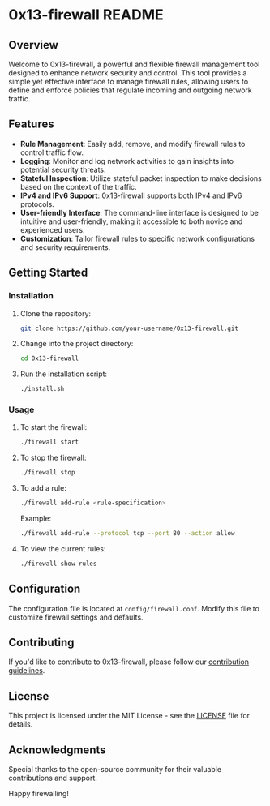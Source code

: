# 0x13-firewall README

## Overview

Welcome to 0x13-firewall, a powerful and flexible firewall management tool designed to enhance network security and control. This tool provides a simple yet effective interface to manage firewall rules, allowing users to define and enforce policies that regulate incoming and outgoing network traffic.

## Features

- **Rule Management**: Easily add, remove, and modify firewall rules to control traffic flow.
- **Logging**: Monitor and log network activities to gain insights into potential security threats.
- **Stateful Inspection**: Utilize stateful packet inspection to make decisions based on the context of the traffic.
- **IPv4 and IPv6 Support**: 0x13-firewall supports both IPv4 and IPv6 protocols.
- **User-friendly Interface**: The command-line interface is designed to be intuitive and user-friendly, making it accessible to both novice and experienced users.
- **Customization**: Tailor firewall rules to specific network configurations and security requirements.

## Getting Started

### Installation

1. Clone the repository:

   ```bash
   git clone https://github.com/your-username/0x13-firewall.git
   ```

2. Change into the project directory:

   ```bash
   cd 0x13-firewall
   ```

3. Run the installation script:

   ```bash
   ./install.sh
   ```

### Usage

1. To start the firewall:

   ```bash
   ./firewall start
   ```

2. To stop the firewall:

   ```bash
   ./firewall stop
   ```

3. To add a rule:

   ```bash
   ./firewall add-rule <rule-specification>
   ```

   Example:
   ```bash
   ./firewall add-rule --protocol tcp --port 80 --action allow
   ```

4. To view the current rules:

   ```bash
   ./firewall show-rules
   ```

## Configuration

The configuration file is located at `config/firewall.conf`. Modify this file to customize firewall settings and defaults.

## Contributing

If you'd like to contribute to 0x13-firewall, please follow our [contribution guidelines](CONTRIBUTING.md).

## License

This project is licensed under the MIT License - see the [LICENSE](LICENSE) file for details.

## Acknowledgments

Special thanks to the open-source community for their valuable contributions and support.

Happy firewalling!

